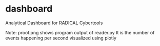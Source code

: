 # dashboard
Analytical Dashboard for RADICAL Cybertools


Note: proof.png shows program output of reader.py
It is the number of events happening per second visualized using plotly
